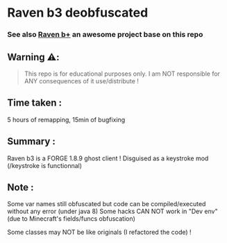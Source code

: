 # **Raven b3** deobfuscated

### See also [Raven b+](https://github.com/Kopamed/Raven-bPLUS) an awesome project base on this repo

## Warning ⚠️:
> This repo is for educational purposes only. I am NOT responsible for ANY consequences of it use/distribute !

## Time taken :
5 hours of remapping, 15min of bugfixing

## Summary :
Raven b3 is a FORGE 1.8.9 ghost client !
Disguised as a keystroke mod (/keystroke is functionnal)

## Note :
Some var names still obfuscated but code can be compiled/executed without any error (under java 8)
Some hacks CAN NOT work in "Dev env" (due to Minecraft's fields/funcs obfuscation)

Some classes may NOT be like originals (I refactored the code) !

